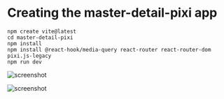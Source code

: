 # Creating the master-detail-pixi app

    npm create vite@latest
    cd master-detail-pixi
    npm install
    npm install @react-hook/media-query react-router react-router-dom pixi.js-legacy
    npm run dev

![screenshot](https://raw.github.com/afarber/react-questions/master/master-detail-pixi/screenshot.gif)

![screenshot](https://raw.github.com/afarber/react-questions/master/master-detail-pixi/keep-aspect-ratio.gif)


